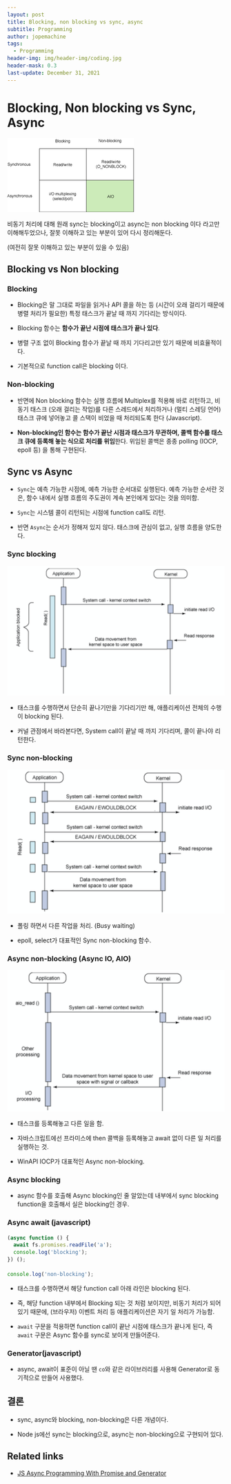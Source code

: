 ```yaml
---
layout: post
title: Blocking, non blocking vs sync, async
subtitle: Programming
author: jopemachine
tags:
  - Programming
header-img: img/header-img/coding.jpg
header-mask: 0.3
last-update: December 31, 2021
---
```


# Blocking, Non blocking vs Sync, Async

![](/img/posts/Programming/2021-12-31-Blocking-Non-Blocking-Vs-Sync-Async/download.png)

비동기 처리에 대해 원래 sync는 blocking이고 async는 non blocking 이다 라고만 이해해두었으나, 잘못 이해하고 있는 부분이 있어 다시 정리해둔다.

(여전히 잘못 이해하고 있는 부분이 있을 수 있음)

## Blocking vs Non blocking

### Blocking

- Blocking은 말 그대로 파일을 읽거나 API 콜을 하는 등 (시간이 오래 걸리기 때문에 병렬 처리가 필요한) 특정 태스크가 끝날 때 까지 기다리는 방식이다.

- Blocking 함수는 **함수가 끝난 시점에 태스크가 끝나 있다**.

- 병렬 구조 없이 Blocking 함수가 끝날 때 까지 기다리고만 있기 때문에 비효율적이다.

- 기본적으로 function call은 blocking 이다.

### Non-blocking

- 반면에 Non blocking 함수는 실행 흐름에 Multiplex를 적용해 바로 리턴하고, 비동기 태스크 (오래 걸리는 작업)를 다른 스레드에서 처리하거나 (멀티 스레딩 언어) 태스크 큐에 넣어놓고 콜 스택이 비었을 때 처리되도록 한다 (Javascript).

- **Non-blocking인 함수는 함수가 끝난 시점과 태스크가 무관하며, 콜백 함수를 태스크 큐에 등록해 놓는 식으로 처리를 위임**한다. 위임된 콜백은 종종 polling (IOCP, epoll 등) 을 통해 구현된다.

## Sync vs Async

- `Sync`는 예측 가능한 시점에, 예측 가능한 순서대로 실행된다. 예측 가능한 순서란 것은, 함수 내에서 실행 흐름의 주도권이 계속 본인에게 있다는 것을 의미함.

- `Sync`는 시스템 콜이 리턴되는 시점에 function call도 리턴.

- 반면 `Async`는 순서가 정해져 있지 않다. 태스크에 관심이 없고, 실행 흐름을 양도한다.

### Sync blocking

![](/img/posts/Programming/2021-12-31-Blocking-Non-Blocking-Vs-Sync-Async/synchronous-blocking-IO.png)

- 태스크를 수행하면서 단순히 끝나기만을 기다리기만 해, 애플리케이션 전체의 수행이 blocking 된다.

- 커널 관점에서 바라본다면, System call이 끝날 때 까지 기다리며, 콜이 끝나야 리턴한다.

### Sync non-blocking

![](/img/posts/Programming/2021-12-31-Blocking-Non-Blocking-Vs-Sync-Async/Synchronous-non-blocking-IO.png)

- 폴링 하면서 다른 작업을 처리. (Busy waiting)

- epoll, select가 대표적인 Sync non-blocking 함수.

### Async non-blocking (Async IO, AIO)

![](/img/posts/Programming/2021-12-31-Blocking-Non-Blocking-Vs-Sync-Async/Asynchronous-non-blocking-IO.png)

- 태스크를 등록해놓고 다른 일을 함.

- 자바스크립트에선 프라미스에 then 콜백을 등록해놓고 await 없이 다른 일 처리를 실행하는 것.

- WinAPI IOCP가 대표적인 Async non-blocking.

### Async blocking

- async 함수를 호출해 Async blocking인 줄 알았는데 내부에서 sync blocking function을 호출해서 실은 blocking인 경우.

### Async await (javascript)

```js
(async function () {
  await fs.promises.readFile('a');
  console.log('blocking');
}) ();

console.log('non-blocking');
```

- 태스크를 수행하면서 해당 function call 아래 라인은 blocking 된다.

- 즉, 해당 function 내부에서 Blocking 되는 것 처럼 보이지만, 비동기 처리가 되어 있기 때문에, (브라우저) 이벤트 처리 등 애플리케이션은 자기 일 처리가 가능함.

- `await` 구문을 적용하면 function call이 끝난 시점에 태스크가 끝나게 된다, 즉 `await` 구문은 Async 함수를 sync로 보이게 만들어준다.

### Generator(javascript)

- async, await이 표준이 아닐 땐 `co`와 같은 라이브러리를 사용해 Generator로 동기적으로 만들어 사용했다.

## 결론

- sync, async와 blocking, non-blocking은 다른 개념이다.

- Node js에선 sync는 blocking으로, async는 non-blocking으로 구현되어 있다.

## Related links

- [JS Async Programming With Promise and Generator](https://suhwan.dev/2018/04/18/JS-async-programming-with-promise-and-generator/)
